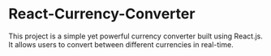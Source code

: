 # React-Currency-Converter
This project is a simple yet powerful currency converter built using React.js. It allows users to convert between different currencies in real-time.
